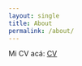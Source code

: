 ```yaml
---
layout: single
title: About
permalink: /about/
---
```


 Mi CV acá: [CV](/assets/archives/David_Cerezal_En.pdf)

